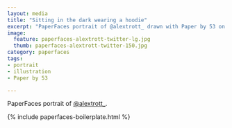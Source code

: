 ```yaml
---
layout: media
title: "Sitting in the dark wearing a hoodie"
excerpt: "PaperFaces portrait of @alextrott_ drawn with Paper by 53 on an iPad."
image: 
  feature: paperfaces-alextrott-twitter-lg.jpg
  thumb: paperfaces-alextrott-twitter-150.jpg
category: paperfaces
tags: 
- portrait
- illustration
- Paper by 53

---
```


PaperFaces portrait of [@alextrott_](http://twitter.com/alextrott_).

{% include paperfaces-boilerplate.html %}